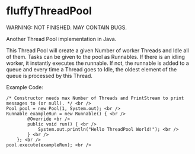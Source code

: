 # fluffyThreadPool
WARNING: NOT FINISHED. MAY CONTAIN BUGS.

Another Thread Pool implementation in Java.

This Thread Pool will create a given Number of worker Threads and Idle all of them. Tasks can be given to the pool
as Runnables. If there is an idling worker, it instantly executes the runnable. If not, the runnable is added to a
queue and every time a Thread goes to Idle, the oldest element of the queue is processed by this Thread.

Example Code:

```
/* Constructor needs max Number of Threads and PrintStream to print messages to (or null). */ <br />
Pool pool = new Pool(1, System.out); <br />
Runnable exampleRun = new Runnable() { <br />
		@Override <br />
		public void run() { <br />
			System.out.println("Hello ThreadPool World!"); <br />
		} <br />
	}; <br />
pool.execute(exampleRun); <br />
```